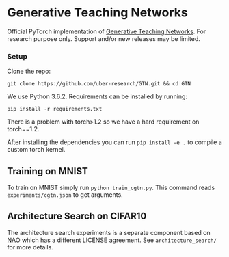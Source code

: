 # Generative Teaching Networks

Official PyTorch implementation of [Generative Teaching Networks](https://arxiv.org/abs/1912.07768). For research purpose only. Support and/or new releases may be limited.


### Setup
Clone the repo:
```
git clone https://github.com/uber-research/GTN.git && cd GTN
```

We use Python 3.6.2. Requirements can be installed by running:
```
pip install -r requirements.txt
```

There is a problem with torch>1.2 so we have a hard requirement on torch==1.2.

After installing the dependencies you can run `pip install -e .` to compile a custom torch kernel.

## Training on MNIST

To train on MNIST simply run ``python train_cgtn.py``. This command reads ``experiments/cgtn.json`` to get arguments.


## Architecture Search on CIFAR10

The architecture search experiments is a separate component based on [NAO](https://github.com/renqianluo/NAO_pytorch) which has a different LICENSE agreement. See ``architecture_search/`` for more details.